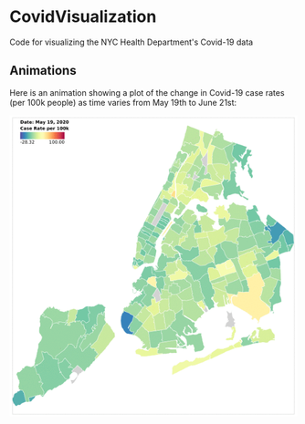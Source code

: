 # CovidVisualization
Code for visualizing the NYC Health Department's Covid-19 data

## Animations

Here is an animation showing a plot of the change in Covid-19 case rates (per 100k people) as time varies from May 19th to June 21st:

![Change in Covid-19 rates (per 100k) in NYC](animations/NYC_covid_diff_Spectral_r_50.gif)
